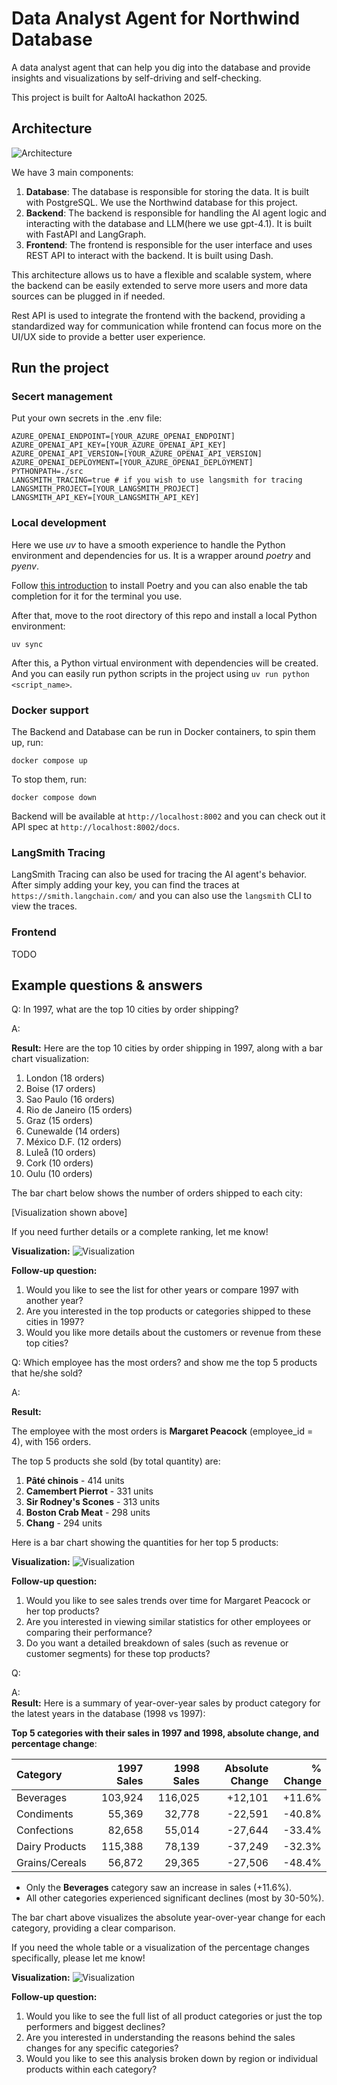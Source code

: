 # Data Analyst Agent for Northwind Database

A data analyst agent that can help you dig into the database and provide insights and visualizations by self-driving and self-checking.

This project is built for AaltoAI hackathon 2025.

## Architecture

![Architecture](asset/architecture.jpg)

We have 3 main components:

1. **Database**: The database is responsible for storing the data. It is built with PostgreSQL. We use the Northwind database for this project.
2. **Backend**: The backend is responsible for handling the AI agent logic and interacting with the database and LLM(here we use gpt-4.1). It is built with FastAPI and LangGraph.
3. **Frontend**: The frontend is responsible for the user interface and uses REST API to interact with the backend. It is built using Dash.

This architecture allows us to have a flexible and scalable system, where the backend can be easily extended to serve more users and more data sources can be plugged in if needed.

Rest API is used to integrate the frontend with the backend, providing a standardized way for communication while frontend can focus more on the UI/UX side to provide a better user experience.


## Run the project

### Secert management

Put your own secrets in the .env file:
```
AZURE_OPENAI_ENDPOINT=[YOUR_AZURE_OPENAI_ENDPOINT]
AZURE_OPENAI_API_KEY=[YOUR_AZURE_OPENAI_API_KEY]
AZURE_OPENAI_API_VERSION=[YOUR_AZURE_OPENAI_API_VERSION]
AZURE_OPENAI_DEPLOYMENT=[YOUR_AZURE_OPENAI_DEPLOYMENT]
PYTHONPATH=./src
LANGSMITH_TRACING=true # if you wish to use langsmith for tracing
LANGSMITH_PROJECT=[YOUR_LANGSMITH_PROJECT]
LANGSMITH_API_KEY=[YOUR_LANGSMITH_API_KEY]
```

### Local development

Here we use *uv* to have a smooth experience to handle the Python environment and dependencies for us. It is a wrapper around *poetry* and *pyenv*.

Follow [this introduction](https://docs.astral.sh/uv/getting-started/installation) to install Poetry and you can also enable the tab completion for it for the terminal you use.

After that, move to the root directory of this repo and install a local Python environment:
```shell
uv sync
```

After this, a Python virtual environment with dependencies will be created. And you can easily run python scripts in the project using `uv run python <script_name>`.

### Docker support

The Backend and Database can be run in Docker containers, to spin them up, run:
```
docker compose up
```

To stop them, run:
```
docker compose down
```

Backend will be available at `http://localhost:8002` and you can check out it API spec at `http://localhost:8002/docs`.

### LangSmith Tracing

LangSmith Tracing can also be used for tracing the AI agent's behavior. After simply adding your key, you can find the traces at `https://smith.langchain.com/` and you can also use the `langsmith` CLI to view the traces.

### Frontend
TODO


## Example questions & answers

Q: In 1997, what are the top 10 cities by order shipping?

A:

**Result:**
Here are the top 10 cities by order shipping in 1997, along with a bar chart visualization:

1. London (18 orders)
2. Boise (17 orders)
3. Sao Paulo (16 orders)
4. Rio de Janeiro (15 orders)
5. Graz (15 orders)
6. Cunewalde (14 orders)
7. México D.F. (12 orders)
8. Luleå (10 orders)
9. Cork (10 orders)
10. Oulu (10 orders)

The bar chart below shows the number of orders shipped to each city:

[Visualization shown above]

If you need further details or a complete ranking, let me know!

**Visualization:**
![Visualization](./asset/ex1.png)

**Follow-up question:**
1. Would you like to see the list for other years or compare 1997 with another year?
2. Are you interested in the top products or categories shipped to these cities in 1997?
3. Would you like more details about the customers or revenue from these top cities?

Q: Which employee has the most orders? and show me the top 5 products that he/she sold?

A:

**Result:**

The employee with the most orders is **Margaret Peacock** (employee_id = 4), with 156 orders.

The top 5 products she sold (by total quantity) are:

1. **Pâté chinois** - 414 units
2. **Camembert Pierrot** - 331 units
3. **Sir Rodney's Scones** - 313 units
4. **Boston Crab Meat** - 298 units
5. **Chang** - 294 units

Here is a bar chart showing the quantities for her top 5 products:

**Visualization:**
![Visualization](./asset/ex2.png)

**Follow-up question:**

1. Would you like to see sales trends over time for Margaret Peacock or her top products?
2. Are you interested in viewing similar statistics for other employees or comparing their performance?
3. Do you want a detailed breakdown of sales (such as revenue or customer segments) for these top products?

Q:

A:  
**Result:**
Here is a summary of year-over-year sales by product category for the latest years in the database (1998 vs 1997):

**Top 5 categories with their sales in 1997 and 1998, absolute change, and percentage change**:

| Category        | 1997 Sales | 1998 Sales | Absolute Change | % Change     |
|:----------------|-----------:|-----------:|---------------:|-------------:|
| Beverages       | 103,924    | 116,025    | +12,101        | +11.6%       |
| Condiments      | 55,369     | 32,778     | -22,591        | -40.8%       |
| Confections     | 82,658     | 55,014     | -27,644        | -33.4%       |
| Dairy Products  | 115,388    | 78,139     | -37,249        | -32.3%       |
| Grains/Cereals  | 56,872     | 29,365     | -27,506        | -48.4%       |

- Only the **Beverages** category saw an increase in sales (+11.6%).
- All other categories experienced significant declines (most by 30-50%).

The bar chart above visualizes the absolute year-over-year change for each category, providing a clear comparison.

If you need the whole table or a visualization of the percentage changes specifically, please let me know!

**Visualization:**
![Visualization](./asset/ex3.png)

**Follow-up question:**

1. Would you like to see the full list of all product categories or just the top performers and biggest declines?
2. Are you interested in understanding the reasons behind the sales changes for any specific categories?
3. Would you like to see this analysis broken down by region or individual products within each category?
